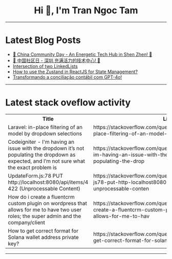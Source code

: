 <h1 align="center">Hi 👋, I'm Tran Ngoc Tam</h1>

---

# Latest Blog Posts 
<!-- BLOG-POST-LIST:START -->
- [🌇 China Community Day - An Energetic Tech Hub in Shen Zhen! 🌆](https://dev.to/aws-builders/china-aws-community-day-an-energetic-tech-hub-in-shen-zhen-1hbo)
- [🌇 中国社区日 - 深圳,充满活力的技术中心! 🌆](https://dev.to/aws-builders/zhong-guo-awsshe-qu-ri-shen-zhen-chong-man-huo-li-de-ji-zhu-zhong-xin--1k30)
- [Intersection of two LinkedLists](https://dev.to/prashantrmishra/intersection-of-two-linkedlists-15g7)
- [How to use the Zustand in ReactJS for State Management?](https://dev.to/raynecoder/how-to-use-the-zustand-in-reactjs-for-state-management-1ed5)
- [Transformando a conciliação contábil com GPT-4o!](https://dev.to/biosbug/transformando-a-conciliacao-contabil-com-gpt-4o-ifk)
<!-- BLOG-POST-LIST:END -->

---

# Latest stack oveflow activity
<table>
  <tr><th>Title</th><th>Link</th></tr>
  <!-- STACKOVERFLOW:START --><tr><td>Laravel: in-place filtering of an model by dropdown selections</td><td>https://stackoverflow.com/questions/78773060/laravel-in-place-filtering-of-an-model-by-dropdown-selections</td></tr><tr><td>Codeigniter - I&#39;m having an issue with the dropdown it’s not populating the dropdown as expected, and I’m not sure what the exact problem is</td><td>https://stackoverflow.com/questions/78773003/codeigniter-im-having-an-issue-with-the-dropdown-it-s-not-populating-the-drop</td></tr><tr><td>UpdateForm.js:78 PUT http://localhost:8080/api/items/4 422 &lpar;Unprocessable Content&rpar;</td><td>https://stackoverflow.com/questions/78772960/updateform-js78-put-http-localhost8080-api-items-4-422-unprocessable-conten</td></tr><tr><td>How do i create a fluentcrm custom plugin on wordpress that allows for me to have two user roles; the super admin and the company/client</td><td>https://stackoverflow.com/questions/78772841/how-do-i-create-a-fluentcrm-custom-plugin-on-wordpress-that-allows-for-me-to-hav</td></tr><tr><td>How to get correct format for Solana wallet address private key?</td><td>https://stackoverflow.com/questions/78772829/how-to-get-correct-format-for-solana-wallet-address-private-key</td></tr><!-- STACKOVERFLOW:END -->
</table>

---


